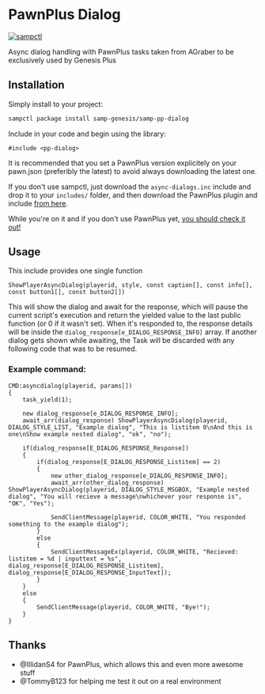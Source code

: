 # PawnPlus Dialog
[![sampctl](https://img.shields.io/badge/sampctl-pp--dialog-2f2f2f.svg?style=for-the-badge)](https://github.com/samp-genesis/pp-dialog)

Async dialog handling with PawnPlus tasks taken from AGraber to be exclusively used by Genesis Plus

## Installation

Simply install to your project:

```bash
sampctl package install samp-genesis/samp-pp-dialog
```

Include in your code and begin using the library:

```pawn
#include <pp-dialog>
```

It is recommended that you set a PawnPlus version explicitely on your pawn.json
(preferibly the latest) to avoid always downloading the latest one.

If you don't use sampctl, just download the `async-dialogs.inc` include and
drop it to your `includes/` folder, and then download the PawnPlus plugin and
include [from here](https://github.com/IS4Code/PawnPlus/releases).

While you're on it and if you don't use PawnPlus yet,
[you should check it out!](https://github.com/IS4Code/PawnPlus/blob/master/README.md)

## Usage

This include provides one single function
```pawn
ShowPlayerAsyncDialog(playerid, style, const caption[], const info[], const button1[], const button2[])
```

This will show the dialog and await for the response, which will pause the
current script's execution and return the yielded value to the last public
function (or 0 if it wasn't set). When it's responded to, the response details
will be inside the `dialog_response[e_DIALOG_RESPONSE_INFO]` array. If another
dialog gets shown while awaiting, the Task will be discarded with any following
code that was to be resumed.

### Example command:
```pawn
CMD:asyncdialog(playerid, params[])
{
	task_yield(1);

	new dialog_response[e_DIALOG_RESPONSE_INFO];
	await_arr(dialog_response) ShowPlayerAsyncDialog(playerid, DIALOG_STYLE_LIST, "Example dialog", "This is listitem 0\nAnd this is one\nShow example nested dialog", "ok", "no");

	if(dialog_response[E_DIALOG_RESPONSE_Response])
	{
		if(dialog_response[E_DIALOG_RESPONSE_Listitem] == 2)
		{
			new other_dialog_response[e_DIALOG_RESPONSE_INFO];
			await_arr(other_dialog_response) ShowPlayerAsyncDialog(playerid, DIALOG_STYLE_MSGBOX, "Example nested dialog", "You will recieve a message\nwhichever your response is", "OK", "Yes");

			SendClientMessage(playerid, COLOR_WHITE, "You responded something to the example dialog");
		}
		else
		{
			SendClientMessageEx(playerid, COLOR_WHITE, "Recieved: listitem = %d | inputtext = %s", dialog_response[E_DIALOG_RESPONSE_Listitem], dialog_response[E_DIALOG_RESPONSE_InputText]);
		}
	}
	else
	{
		SendClientMessage(playerid, COLOR_WHITE, "Bye!");
	}
}
```

## Thanks
* @IllidanS4 for PawnPlus, which allows this and even more awesome stuff
* @TommyB123 for helping me test it out on a real environment

